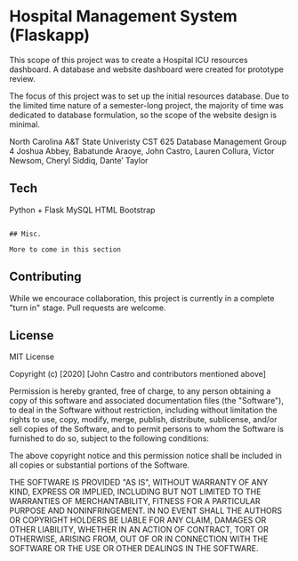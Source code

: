 # Hospital Management System (Flaskapp)

This scope of this project was to create a Hospital ICU resources dashboard. A database and website dashboard were created for prototype review.

The focus of this project was to set up the initial resources database. Due to the limited time nature of a semester-long project, the majority of time was dedicated to database formulation, so the scope of the website design is minimal.

North Carolina A&T State Univeristy
CST 625 Database Management Group 4
Joshua Abbey, Babatunde Araoye, John Castro, Lauren Collura, Victor Newsom, Cheryl Siddiq, Dante’ Taylor

## Tech
Python + Flask
MySQL
HTML
Bootstrap

```

## Misc. 

More to come in this section
```

## Contributing
While we encourace collaboration, this project is currently in a complete "turn in" stage. Pull requests are welcome.

## License
MIT License

Copyright (c) [2020] [John Castro and contributors mentioned above]

Permission is hereby granted, free of charge, to any person obtaining a copy
of this software and associated documentation files (the "Software"), to deal
in the Software without restriction, including without limitation the rights
to use, copy, modify, merge, publish, distribute, sublicense, and/or sell
copies of the Software, and to permit persons to whom the Software is
furnished to do so, subject to the following conditions:

The above copyright notice and this permission notice shall be included in all
copies or substantial portions of the Software.

THE SOFTWARE IS PROVIDED "AS IS", WITHOUT WARRANTY OF ANY KIND, EXPRESS OR
IMPLIED, INCLUDING BUT NOT LIMITED TO THE WARRANTIES OF MERCHANTABILITY,
FITNESS FOR A PARTICULAR PURPOSE AND NONINFRINGEMENT. IN NO EVENT SHALL THE
AUTHORS OR COPYRIGHT HOLDERS BE LIABLE FOR ANY CLAIM, DAMAGES OR OTHER
LIABILITY, WHETHER IN AN ACTION OF CONTRACT, TORT OR OTHERWISE, ARISING FROM,
OUT OF OR IN CONNECTION WITH THE SOFTWARE OR THE USE OR OTHER DEALINGS IN THE
SOFTWARE.